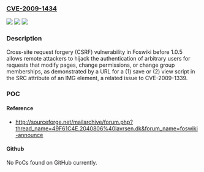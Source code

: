 ### [CVE-2009-1434](https://cve.mitre.org/cgi-bin/cvename.cgi?name=CVE-2009-1434)
![](https://img.shields.io/static/v1?label=Product&message=n%2Fa&color=blue)
![](https://img.shields.io/static/v1?label=Version&message=n%2Fa&color=blue)
![](https://img.shields.io/static/v1?label=Vulnerability&message=n%2Fa&color=brighgreen)

### Description

Cross-site request forgery (CSRF) vulnerability in Foswiki before 1.0.5 allows remote attackers to hijack the authentication of arbitrary users for requests that modify pages, change permissions, or change group memberships, as demonstrated by a URL for a (1) save or (2) view script in the SRC attribute of an IMG element, a related issue to CVE-2009-1339.

### POC

#### Reference
- http://sourceforge.net/mailarchive/forum.php?thread_name=49F61C4E.2040806%40lavrsen.dk&forum_name=foswiki-announce

#### Github
No PoCs found on GitHub currently.

